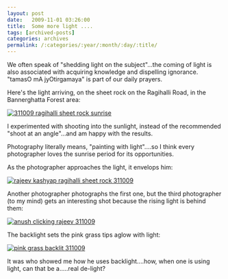 ```yaml
---
layout: post
date:	2009-11-01 03:26:00
title:  Some more light ....
tags: [archived-posts]
categories: archives
permalink: /:categories/:year/:month/:day/:title/
---
```

We often speak of "shedding light on the subject"...the coming of light is also associated with acquiring knowledge and dispelling ignorance. "tamasO mA jyOtirgamaya" is part of our daily prayers.

Here's the light arriving, on the sheet rock on the Ragihalli Road, in the Bannerghatta Forest area:


<a href="http://s562.photobucket.com/albums/ss67/pugaippadam/?action=view&current=IMG_8343.jpg" target="_blank"><img src="http://i562.photobucket.com/albums/ss67/pugaippadam/IMG_8343.jpg" border="0" alt="311009 ragihalli sheet rock sunrise"></a>

I experimented with shooting into the sunlight, instead of the recommended "shoot at an angle"...and am happy with the results.


<lj-cut text="more of light from the sun">

Photography literally means, "painting with light"....so I think every photographer loves the sunrise period for its opportunities.

As the photographer approaches the light, it envelops him:


<a href="http://s562.photobucket.com/albums/ss67/pugaippadam/?action=view&current=IMG_8349.jpg" target="_blank"><img src="http://i562.photobucket.com/albums/ss67/pugaippadam/IMG_8349.jpg" border="0" alt="rajeev kashyap ragihalli sheet rock 311009"></a>


Another photographer photographs the first one, but the third photographer (to my mind) gets an interesting shot because the rising light is behind them:



<a href="http://s562.photobucket.com/albums/ss67/pugaippadam/?action=view&current=IMG_8354-1.jpg" target="_blank"><img src="http://i562.photobucket.com/albums/ss67/pugaippadam/IMG_8354-1.jpg" border="0" alt="anush clicking rajeev 311009"></a>


The backlight sets the pink grass tips aglow with light:


<a href="http://s562.photobucket.com/albums/ss67/pugaippadam/?action=view&current=IMG_8372.jpg" target="_blank"><img src="http://i562.photobucket.com/albums/ss67/pugaippadam/IMG_8372.jpg" border="0" alt="pink grass backlit 311009"></a>


</lj-cut>

It was <LJ user="shivakumar_l"> who showed me how he uses backlight....how, when one is using light, can that be a.....real de-light?
